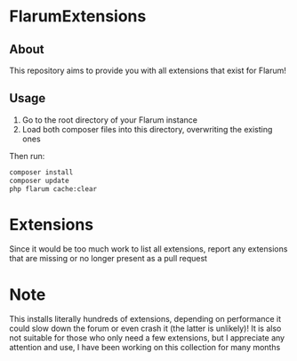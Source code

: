 # FlarumExtensions

## About

This repository aims to provide you with all extensions that exist for Flarum!

## Usage

1. Go to the root directory of your Flarum instance
2. Load both composer files into this directory, overwriting the existing ones

Then run:

```bash
composer install
composer update
php flarum cache:clear
```

# Extensions

Since it would be too much work to list all extensions, report any extensions that are missing or no longer present as a pull request

# Note

This installs literally hundreds of extensions, depending on performance it could slow down the forum or even crash it (the latter is unlikely)! It is also not suitable for those who only need a few extensions, but I appreciate any attention and use, I have been working on this collection for many months